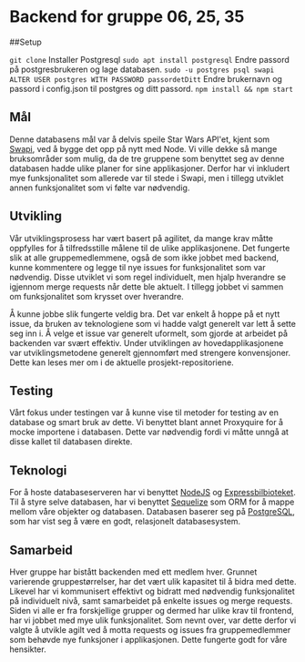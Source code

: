 # Backend for gruppe 06, 25, 35

##Setup

`git clone`
Installer Postgresql
`sudo apt install postgresql`
Endre passord på postgresbrukeren og lage databasen.
`sudo -u postgres psql swapi`
`ALTER USER postgres WITH PASSWORD passordetDitt`
Endre brukernavn og passord i config.json til postgres og ditt passord. 
`npm install && npm start`

## Mål 
Denne databasens mål var å delvis speile Star Wars API'et, kjent som [Swapi](https://swapi.co/), ved å bygge det opp på nytt med Node. Vi ville dekke så mange bruksområder som mulig, da de tre gruppene som benyttet seg av denne databasen hadde ulike planer for sine applikasjoner. Derfor har vi inkludert mye funksjonalitet som allerede var til stede i Swapi, men i tillegg utviklet annen funksjonalitet som vi følte var nødvendig.

## Utvikling
Vår utviklingsprosess har vært basert på agilitet, da mange krav måtte oppfylles for å tilfredsstille målene til de ulike applikasjonene. Det fungerte slik at alle gruppemedlemmene, også de som ikke jobbet med backend, kunne kommentere og legge til nye issues for funksjonalitet som var nødvendig. Disse utviklet vi som regel individuelt, men hjalp hverandre se igjennom merge requests når dette ble aktuelt. I tillegg jobbet vi sammen om funksjonalitet som krysset over hverandre.

Å kunne jobbe slik fungerte veldig bra. Det var enkelt å hoppe på et nytt issue, da bruken av teknologiene som vi hadde valgt generelt var lett å sette seg inn i. Å velge et issue var generelt uformelt, som gjorde at arbeidet på backenden var svært effektiv. Under utviklingen av hovedapplikasjonene var utviklingsmetodene generelt gjennomført med strengere konvensjoner. Dette kan leses mer om i de aktuelle prosjekt-repositoriene.

## Testing
Vårt fokus under testingen var å kunne vise til metoder for testing av en database og smart bruk av dette. Vi benyttet blant annet Proxyquire for å mocke importene i databasen. Dette var nødvendig fordi vi måtte unngå at disse kallet til databasen direkte.

## Teknologi
For å hoste databaseserveren har vi benyttet [NodeJS](https://nodejs.org/en/) og [Expressbilbioteket](https://expressjs.com/). Til å styre selve databasen, har vi benyttet [Sequelize](http://docs.sequelizejs.com/) som ORM for å mappe mellom våre objekter og databasen. Databasen baserer seg på [PostgreSQL](https://www.postgresql.org/), som har vist seg å være en godt, relasjonelt databasesystem.

## Samarbeid
Hver gruppe har bistått backenden med ett medlem hver. Grunnet varierende gruppestørrelser, har det vært ulik kapasitet til å bidra med dette. Likevel har vi kommunisert effektivt og bidratt med nødvendig funksjonalitet på individuelt nivå, samt samarbeidet på enkelte issues og merge requests. Siden vi alle er fra forskjellige grupper og dermed har ulike krav til frontend, har vi jobbet med mye ulik funksjonalitet. Som nevnt over, var dette derfor vi valgte å utvikle agilt ved å motta requests og issues fra gruppemedlemmer som behøvde nye funksjoner i applikasjonen. Dette fungerte godt for våre hensikter.